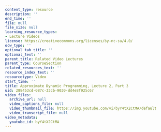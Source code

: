 ```yaml
---
content_type: resource
description: ''
end_time: ''
file: null
file_size: null
learning_resource_types:
- Lecture Videos
license: https://creativecommons.org/licenses/by-nc-sa/4.0/
ocw_type: ''
optional_tab_title: ''
optional_text: ''
parent_title: Related Video Lectures
parent_type: CourseSection
related_resources_text: ''
resource_index_text: ''
resourcetype: Video
start_time: ''
title: Approximate Dynamic Programming, Lecture 2, Part 3
uid: 288453cd-087c-33cb-9030-dd4e8f925c67
video_files:
  archive_url: null
  video_captions_file: null
  video_thumbnail_file: https://img.youtube.com/vi/byY4tX2CtMA/default.jpg
  video_transcript_file: null
video_metadata:
  youtube_id: byY4tX2CtMA
---
```

